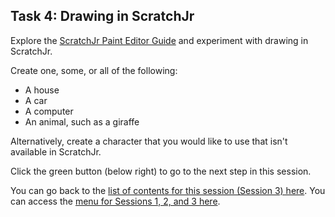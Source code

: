 ## Task 4: Drawing in ScratchJr
Explore the [ScratchJr Paint Editor Guide](https://www.scratchjr.org/pdfs/paint-editor-guide.pdf) and experiment with drawing in ScratchJr.

Create one, some, or all of the following:
+ A house
+ A car
+ A computer
+ An animal, such as a giraffe 

Alternatively, create a character that you would like to use that isn't available in ScratchJr.

Click the green button (below right) to go to the next step in this session.

You can go back to the [list of contents for this session (Session 3) here](https://projects.raspberrypi.org/en/projects/KS1StorytellingTraining_Session3_GBICi1b).
You can access the [menu for Sessions 1, 2, and 3 here](https://projects.raspberrypi.org/en/pathways/ks1-storytellingtraining-gbici1b).
